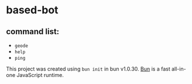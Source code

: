 # based-bot

## command list:
- `geode`
- `help`
- `ping`

This project was created using `bun init` in bun v1.0.30. [Bun](https://bun.sh) is a fast all-in-one JavaScript runtime.
